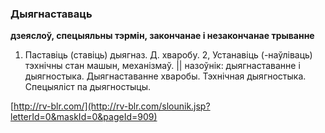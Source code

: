 ### Дыягнаставаць
**дзеяслоў, спецыяльны тэрмін, закончанае і незакончанае трыванне**

1. Паставіць (ставіць) дыягназ. Д. хваробу. 2, Устанавіць (-наўліваць) тэхнічны стан машын, механізмаў. || назоўнік: дыягнаставанне і дыягностыка. Дыягнаставанне хваробы. Тэхнічная дыягностыка. Спецыяліст па дыягностыцы.

<a rel="author">[http://rv-blr.com/](http://rv-blr.com/slounik.jsp?letterId=0&maskId=0&pageId=909)</a>
